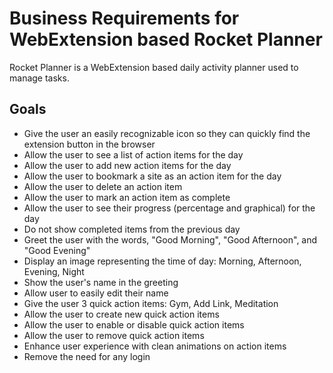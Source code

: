 # Business Requirements for WebExtension based Rocket Planner

Rocket Planner is a WebExtension based daily activity planner used to manage tasks.

## Goals

- Give the user an easily recognizable icon so they can quickly find the extension button in the browser
- Allow the user to see a list of action items for the day
- Allow the user to add new action items for the day
- Allow the user to bookmark a site as an action item for the day
- Allow the user to delete an action item
- Allow the user to mark an action item as complete
- Allow the user to see their progress (percentage and graphical) for the day
- Do not show completed items from the previous day
- Greet the user with the words, "Good Morning", "Good Afternoon", and "Good Evening"
- Display an image representing the time of day: Morning, Afternoon, Evening, Night
- Show the user's name in the greeting
- Allow user to easily edit their name
- Give the user 3 quick action items: Gym, Add Link, Meditation
- Allow the user to create new quick action items
- Allow the user to enable or disable quick action items
- Allow the user to remove quick action items
- Enhance user experience with clean animations on action items
- Remove the need for any login
